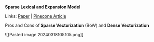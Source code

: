 **Sparse Lexical and Expansion Model**

Links: [Paper]() | [Pinecone Article](https://www.pinecone.io/learn/splade/)

Pros and Cons of **Sparse Vectorization** (BoW) and **Dense Vectorization**

![[Pasted image 20240318105105.png]] 